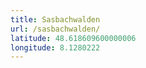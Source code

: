 ```yaml
---
title: Sasbachwalden
url: /sasbachwalden/
latitude: 48.618609600000006
longitude: 8.1280222
---
```

